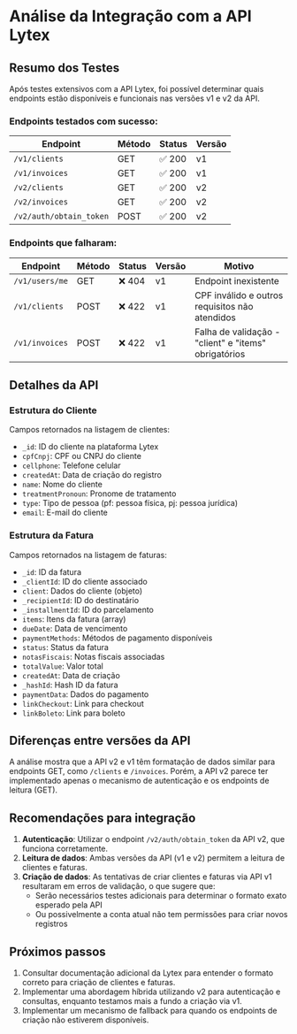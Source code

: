 # Análise da Integração com a API Lytex

## Resumo dos Testes

Após testes extensivos com a API Lytex, foi possível determinar quais endpoints estão disponíveis e funcionais nas versões v1 e v2 da API.

### Endpoints testados com sucesso:

| Endpoint | Método | Status | Versão |
|----------|--------|--------|--------|
| `/v1/clients` | GET | ✅ 200 | v1 |
| `/v1/invoices` | GET | ✅ 200 | v1 |
| `/v2/clients` | GET | ✅ 200 | v2 |
| `/v2/invoices` | GET | ✅ 200 | v2 |
| `/v2/auth/obtain_token` | POST | ✅ 200 | v2 |

### Endpoints que falharam:

| Endpoint | Método | Status | Versão | Motivo |
|----------|--------|--------|--------|--------|
| `/v1/users/me` | GET | ❌ 404 | v1 | Endpoint inexistente |
| `/v1/clients` | POST | ❌ 422 | v1 | CPF inválido e outros requisitos não atendidos |
| `/v1/invoices` | POST | ❌ 422 | v1 | Falha de validação - "client" e "items" obrigatórios |

## Detalhes da API

### Estrutura do Cliente
Campos retornados na listagem de clientes:
- `_id`: ID do cliente na plataforma Lytex
- `cpfCnpj`: CPF ou CNPJ do cliente
- `cellphone`: Telefone celular
- `createdAt`: Data de criação do registro
- `name`: Nome do cliente
- `treatmentPronoun`: Pronome de tratamento
- `type`: Tipo de pessoa (pf: pessoa física, pj: pessoa jurídica)
- `email`: E-mail do cliente

### Estrutura da Fatura
Campos retornados na listagem de faturas:
- `_id`: ID da fatura
- `_clientId`: ID do cliente associado
- `client`: Dados do cliente (objeto)
- `_recipientId`: ID do destinatário
- `_installmentId`: ID do parcelamento
- `items`: Itens da fatura (array)
- `dueDate`: Data de vencimento
- `paymentMethods`: Métodos de pagamento disponíveis
- `status`: Status da fatura
- `notasFiscais`: Notas fiscais associadas
- `totalValue`: Valor total
- `createdAt`: Data de criação
- `_hashId`: Hash ID da fatura
- `paymentData`: Dados do pagamento
- `linkCheckout`: Link para checkout
- `linkBoleto`: Link para boleto

## Diferenças entre versões da API

A análise mostra que a API v2 e v1 têm formatação de dados similar para endpoints GET, como `/clients` e `/invoices`. Porém, a API v2 parece ter implementado apenas o mecanismo de autenticação e os endpoints de leitura (GET).

## Recomendações para integração

1. **Autenticação**: Utilizar o endpoint `/v2/auth/obtain_token` da API v2, que funciona corretamente.
2. **Leitura de dados**: Ambas versões da API (v1 e v2) permitem a leitura de clientes e faturas.
3. **Criação de dados**: As tentativas de criar clientes e faturas via API v1 resultaram em erros de validação, o que sugere que:
   - Serão necessários testes adicionais para determinar o formato exato esperado pela API
   - Ou possivelmente a conta atual não tem permissões para criar novos registros

## Próximos passos

1. Consultar documentação adicional da Lytex para entender o formato correto para criação de clientes e faturas.
2. Implementar uma abordagem híbrida utilizando v2 para autenticação e consultas, enquanto testamos mais a fundo a criação via v1.
3. Implementar um mecanismo de fallback para quando os endpoints de criação não estiverem disponíveis.
